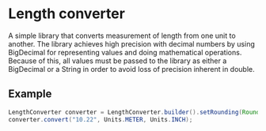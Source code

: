 # Length converter

A simple library that converts measurement of length from one unit to another. The library achieves high precision with decimal numbers by using BigDecimal for representing values and doing mathematical operations. Because of this, all values must be passed to the library as either a BigDecimal or a String in order to avoid loss of precision inherent in double.

## Example

```java
LengthConverter converter = LengthConverter.builder().setRounding(RoundingMode.DOWN).setScale(2).build();
converter.convert("10.22", Units.METER, Units.INCH);
```
